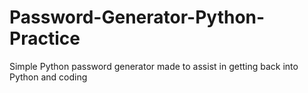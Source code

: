 # Password-Generator-Python-Practice
Simple Python password generator made to assist in getting back into Python and coding
